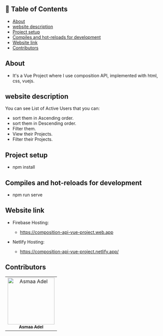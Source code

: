 ## 📝 Table of Contents

- [About <a name = "about"></a>](#about-)
- [website description <a name = "website-description"></a>](#website-description-)
- [Project setup <a name = "Project-setup"></a>](#project-setup-)
- [Compiles and hot-reloads for development <a name = "Compiles-and-hot-reloads-for-development"></a>](#compiles-and-hot-reloads-for-development-)
- [Website link <a name = "link"></a>](#website-link-)
- [Contributors <a name = "Contributors"></a>](#contributors-)

## About <a name = "about"></a>
- It's a Vue Project where I use composition API, implemented with html, css, vuejs.

## website description <a name = "website-description"></a>
You can see List of Active Users that you can:
- sort them in Ascending order.
- sort them in Descending order.
- Filter them.
- View their Projects.
- Filter their Projects.
## Project setup <a name = "Project-setup"></a>
- npm install

## Compiles and hot-reloads for development <a name = "Compiles-and-hot-reloads-for-development"></a>
- npm run serve

## Website link <a name = "link"></a>
- Firebase Hosting:
  - https://composition-api-vue-project.web.app
  
- Netlify Hosting:
  - https://composition-api-vue-project.netlify.app/

## Contributors <a name = "Contributors"></a>

<table>
  <tr>
    <td align="center">
    <a href="https://github.com/asmaaadel0" target="_black">
    <img src="https://avatars.githubusercontent.com/u/88618793?s=400&u=886a14dc5ef5c205a8e51942efe9665ed8fd4717&v=4" width="150px;" alt="Asmaa Adel"/>
    <br />
    <sub><b>Asmaa Adel</b></sub></a>
    
  </tr>
 </table>


